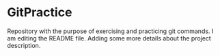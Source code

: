 # GitPractice
Repository with the purpose of exercising and practicing git commands.
I am editing the README file. Adding some more details about the project description.

